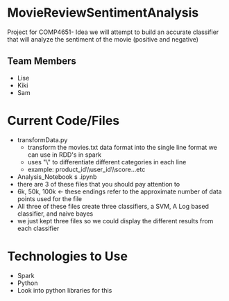 # MovieReviewSentimentAnalysis
Project for COMP4651- 
Idea we will attempt to build an accurate classifier that will analyze the sentiment of the movie (positive and negative) 

## Team Members 
* Lise
* Kiki
* Sam

# Current Code/Files
* transformData.py
  * transform the movies.txt data format into the single line format we can use in RDD's in spark
  * uses "\\\" to differentiate different categories in each line
  * example: product_id\\\user_id\\\score...etc
* Analysis_Notebook s .ipynb
* there are 3 of these files that you should pay attention to 
* 6k, 50k, 100k <- these endings refer to the approximate number of data points used for the file
* All three of these files create three classifiers, a SVM, A Log based classifier, and naive bayes 
* we just kept three files so we could display the different results from each classifier


# Technologies to Use
* Spark 
* Python 
* Look into python libraries for this 







